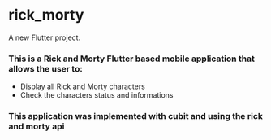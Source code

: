 # rick_morty

A new Flutter project.

### This is a Rick and Morty Flutter based mobile application that allows the user to:
 - Display all Rick and Morty characters
 - Check the characters status and informations

### This application was implemented with cubit and using the rick and morty api
